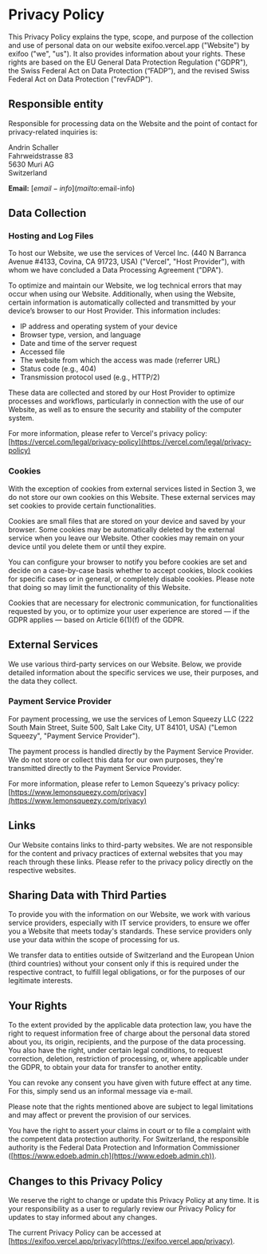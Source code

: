 # Privacy Policy

This Privacy Policy explains the type, scope, and purpose of the collection and use of personal data
on our website exifoo.vercel.app ("Website") by exifoo ("we", "us"). It also provides information about
your rights. These rights are based on the EU General Data Protection Regulation ("GDPR"),
the Swiss Federal Act on Data Protection (“FADP”), and the revised Swiss Federal Act on
Data Protection ("revFADP").

<div class="spacer-2xl"></div>

## Responsible entity

Responsible for processing data on the Website and the point of contact
for privacy-related inquiries is:

<div class="spacer"></div>

Andrin Schaller \
Fahrweidstrasse 83 \
5630 Muri AG \
Switzerland

<div class="spacer"></div>

**Email:** [$email-info](mailto:$email-info)

<div class="spacer-2xl"></div>

## Data Collection

<div class="spacer"></div>

### Hosting and Log Files

To host our Website, we use the services of Vercel Inc. (440 N Barranca Avenue #4133, Covina, CA 91723, USA)
("Vercel", "Host Provider"), with whom we have concluded a Data Processing Agreement ("DPA").

<div class="spacer"></div>

To optimize and maintain our Website, we log technical errors that may occur when using our Website.
Additionally, when using the Website, certain information is automatically collected and transmitted
by your device’s browser to our Host Provider. This information includes:

- IP address and operating system of your device
- Browser type, version, and language
- Date and time of the server request
- Accessed file
- The website from which the access was made (referrer URL)
- Status code (e.g., 404)
- Transmission protocol used (e.g., HTTP/2)

These data are collected and stored by our Host Provider to optimize processes and workflows,
particularly in connection with the use of our Website, as well as to ensure the security and
stability of the computer system.

<div class="spacer"></div>

For more information, please refer to Vercel's privacy policy: [https://vercel.com/legal/privacy-policy](https://vercel.com/legal/privacy-policy)

<div class="spacer-lg"></div>

### Cookies

With the exception of cookies from external services listed in Section 3, we do not store our own cookies
on this Website. These external services may set cookies to provide certain functionalities.

<div class="spacer"></div>

Cookies are small files that are stored on your device and saved by your browser.
Some cookies may be automatically deleted by the external service when you leave our Website.
Other cookies may remain on your device until you delete them or until they expire.

<div class="spacer"></div>

You can configure your browser to notify you before cookies are set and decide on a case-by-case basis
whether to accept cookies, block cookies for specific cases or in general, or completely disable cookies.
Please note that doing so may limit the functionality of this Website.

<div class="spacer"></div>

Cookies that are necessary for electronic communication, for functionalities requested by you,
or to optimize your user experience are stored — if the GDPR applies — based on Article 6(1)(f) of the GDPR.

<div class="spacer-2xl"></div>

## External Services

We use various third-party services on our Website. Below, we provide detailed information
about the specific services we use, their purposes, and the data they collect.

<div class="spacer-lg"></div>

### Payment Service Provider

For payment processing, we use the services of Lemon Squeezy LLC (222 South Main Street, Suite 500, Salt Lake City, UT 84101, USA)
("Lemon Squeezy", "Payment Service Provider").

<div class="spacer"></div>

The payment process is handled directly by the Payment Service Provider. We do not store or collect this
data for our own purposes, they're transmitted directly to the Payment Service Provider.

<div class="spacer"></div>

For more information, please refer to Lemon Squeezy's privacy policy: [https://www.lemonsqueezy.com/privacy](https://www.lemonsqueezy.com/privacy)

<div class="spacer-2xl"></div>

## Links

Our Website contains links to third-party websites. We are not responsible for the content and
privacy practices of external websites that you may reach through these links. Please refer to the
privacy policy directly on the respective websites.

<div class="spacer-2xl"></div>

## Sharing Data with Third Parties

To provide you with the information on our Website, we work with various service providers, especially with
IT service providers, to ensure we offer you a Website that meets today's standards. These service providers
only use your data within the scope of processing for us.

<div class="spacer"></div>

We transfer data to entities outside of Switzerland and the European Union (third countries) without your
consent only if this is required under the respective contract, to fulfill legal obligations,
or for the purposes of our legitimate interests.

<div class="spacer-2xl"></div>

## Your Rights

To the extent provided by the applicable data protection law, you have the right to request information
free of charge about the personal data stored about you, its origin, recipients, and the purpose of the
data processing. You also have the right, under certain legal conditions, to request correction, deletion,
restriction of processing, or, where applicable under the GDPR, to obtain your data for transfer to
another entity.

<div class="spacer"></div>

You can revoke any consent you have given with future effect at any time.
For this, simply send us an informal message via e-mail.

<div class="spacer"></div>

Please note that the rights mentioned above are subject to legal limitations and may affect or
prevent the provision of our services.

<div class="spacer"></div>

You have the right to assert your claims in court or to file a complaint with the competent
data protection authority. For Switzerland, the responsible authority is the Federal Data Protection
and Information Commissioner ([https://www.edoeb.admin.ch](https://www.edoeb.admin.ch)).

<div class="spacer-2xl"></div>

## Changes to this Privacy Policy

We reserve the right to change or update this Privacy Policy at any time. It is your responsibility
as a user to regularly review our Privacy Policy for updates to stay informed about any changes.

<div class="spacer"></div>

The current Privacy Policy can be accessed at [https://exifoo.vercel.app/privacy](https://exifoo.vercel.app/privacy).
